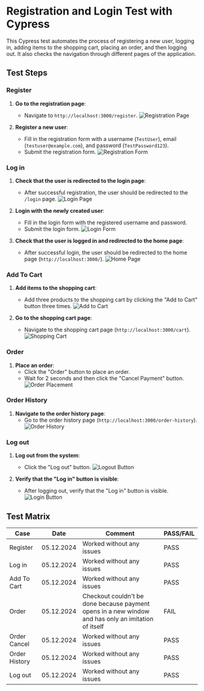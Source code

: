 # Registration and Login Test with Cypress

This Cypress test automates the process of registering a new user, logging in, adding items to the shopping cart, placing an order, and then logging out. It also checks the navigation through different pages of the application.

## Test Steps

### Register
1. **Go to the registration page**:
   - Navigate to `http://localhost:3000/register`.
   ![Registration Page](https://github.com/user-attachments/assets/32b1f227-99d0-445d-be14-fce49371e018)

2. **Register a new user**:
   - Fill in the registration form with a username (`TestUser`), email (`testuser@example.com`), and password (`TestPassword123`).
   - Submit the registration form.
   ![Registration Form](https://github.com/user-attachments/assets/3b93d032-bd5a-4003-a2d4-dd93f343e49a)

### Log in
1. **Check that the user is redirected to the login page**:
   - After successful registration, the user should be redirected to the `/login` page.
   ![Login Page](https://github.com/user-attachments/assets/a228084b-a714-48da-9ff0-1d48abd4039e)

2. **Login with the newly created user**:
   - Fill in the login form with the registered username and password.
   - Submit the login form.
   ![Login Form](https://github.com/user-attachments/assets/98c3b820-a430-477d-8675-0e53591abe58)

3. **Check that the user is logged in and redirected to the home page**:
   - After successful login, the user should be redirected to the home page (`http://localhost:3000/`).
   ![Home Page](https://github.com/user-attachments/assets/bb84619e-cca6-43a1-9100-e02fa7ccdafe)

### Add To Cart
1. **Add items to the shopping cart**:
   - Add three products to the shopping cart by clicking the "Add to Cart" button three times.
   ![Add to Cart](https://github.com/user-attachments/assets/39e79ed7-600d-4078-97a1-74a47d4c99df)

2. **Go to the shopping cart page**:
   - Navigate to the shopping cart page (`http://localhost:3000/cart`).
   ![Shopping Cart](https://github.com/user-attachments/assets/780d5891-cb7c-4ef1-b92b-299c8337f32c)

### Order
1. **Place an order**:
   - Click the "Order" button to place an order.
   - Wait for 2 seconds and then click the "Cancel Payment" button.
   ![Order Placement](https://github.com/user-attachments/assets/21699cc1-cb1d-444d-9813-727c9ddf4d5a)

### Order History
1. **Navigate to the order history page**:
   - Go to the order history page (`http://localhost:3000/order-history`).
   ![Order History](https://github.com/user-attachments/assets/a9a7788f-cf66-47dd-8508-454b85ab63da)

### Log out
1. **Log out from the system**:
    - Click the "Log out" button.
    ![Logout Button](https://github.com/user-attachments/assets/202f379c-b900-46fc-aaa7-ee6037aa9ee1)

2. **Verify that the "Log in" button is visible**:
    - After logging out, verify that the "Log in" button is visible.
    ![Login Button](https://github.com/user-attachments/assets/9e6b6549-341d-4b60-9901-26d59f9aeeed)

## Test Matrix

| **Case**           | **Date**      | **Comment**                                                                                  | **PASS/FAIL** |
|--------------------|---------------|----------------------------------------------------------------------------------------------|---------------|
| Register           | 05.12.2024    | Worked without any issues                                                                   | PASS          |
| Log in             | 05.12.2024    | Worked without any issues                                                                   | PASS          |
| Add To Cart        | 05.12.2024    | Worked without any issues                                                                   | PASS          |
| Order              | 05.12.2024    | Checkout couldn't be done because payment opens in a new window and has only an imitation of itself | FAIL        |
| Order Cancel       | 05.12.2024    | Worked without any issues                                                                   | PASS          |
| Order History      | 05.12.2024    | Worked without any issues                                                                   | PASS          |
| Log out            | 05.12.2024    | Worked without any issues                                                                   | PASS          |

